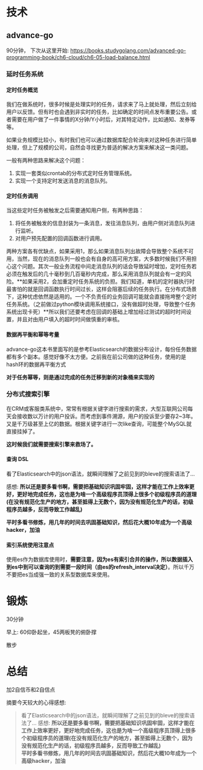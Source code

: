 # 技术
## advance-go
90分钟， 下次从这里开始: https://books.studygolang.com/advanced-go-programming-book/ch6-cloud/ch6-05-load-balance.html
### 延时任务系统
#### 定时任务概览
我们在做系统时，很多时候是处理实时的任务，请求来了马上就处理，然后立刻给用户以反馈。但有时也会遇到非实时的任务，比如确定的时间点发布重要公告。或者需要在用户做了一件事情的X分钟/Y小时后，对其特定动作，比如通知、发券等等。

如果业务规模比较小，有时我们也可以通过数据库配合轮询来对这种任务进行简单处理，但上了规模的公司，自然会寻找更为普适的解决方案来解决这一类问题。

一般有两种思路来解决这个问题：

1. 实现一套类似crontab的分布式定时任务管理系统。
2. 实现一个支持定时发送消息的消息队列。

#### 定时任务调用
当这些定时任务被触发之后需要通知用户侧，有两种思路：

1. 将任务被触发的信息封装为一条消息，发往消息队列，由用户侧对消息队列进行监听。
2. 对用户预先配置的回调函数进行调用。

两种方案各有优缺点，如果采用1，那么如果消息队列出故障会导致整个系统不可用，当然，现在的消息队列一般也会有自身的高可用方案，大多数时候我们不用担心这个问题。其次一般业务流程中间走消息队列的话会导致延时增加，定时任务若必须在触发后的几十毫秒到几百毫秒内完成，那么采用消息队列就会有一定的风险。**如果采用2，会加重定时任务系统的负担。我们知道，单机的定时器执行时最害怕的就是回调函数执行时间过长，这样会阻塞后续的任务执行。在分布式场景下，这种忧虑依然是适用的。一个不负责任的业务回调可能就会直接拖垮整个定时任务系统。（之前做过python模块调用系统接口，没有做超时处理，导致整个任务系统出现卡死）**所以我们还要考虑在回调的基础上增加经过测试的超时时间设置，并且对由用户填入的超时时间做慎重的审核。

#### 数据再平衡和幂等考量
advance-go这本书里面写的是参考Elasticsearch的数据分布设计，每份任务数据都有多个副本。感觉好像不太方便。之前我在前公司做的这种任务，使用的是hash环的数据再平衡方式

**对于任务幂等，则是通过完成的任务迁移到新的对象桶来实现的**

### 分布式搜索引擎
在CRM或客服类系统中，常常有根据关键字进行搜索的需求，大型互联网公司每天会接收数以万计的用户投诉。而考虑到事件溯源，用户的投诉至少要存2~3年。又是千万级甚至上亿的数据。根据关键字进行一次like查询，可能整个MySQL就直接挂掉了。

**这时候我们就需要搜索引擎来救场了。**

#### 查询 DSL
看了Elasticsearch中的json语法，就瞬间理解了之前见到的bleve的搜索语法了...

感想:
**所以还是要多看书啊，需要把基础知识巩固牢固，这样才能在工作上效率更好，更好地完成任务，这也是为啥一个高级程序员顶得上很多个初级程序员的道理(在没有规范化生产的地方，甚至抵得上无数个，因为没有规范化生产的话，初级程序员越多，反而导致工作越乱)**  

**平时多看书修炼，用几年的时间去巩固基础知识，然后花大概10年成为一个高级hacker，加油**

#### 索引系统使用注意点
使用es作为数据库使用时，**需要注意，因为es有索引合并的操作，所以数据插入到es中到可以查询的到需要一段时间（由es的refresh_interval决定）**。所以千万不要把es当成强一致的关系型数据库来使用。


# 锻炼
30分钟

早上: 60仰卧起坐，45两板凳的俯卧撑

散步

# 总结
加2自信币和2自信点

摘要今天较大的心得感想:
> 看了Elasticsearch中的json语法，就瞬间理解了之前见到的bleve的搜索语法了...
感想:
**所以还是要多看书啊，需要把基础知识巩固牢固，这样才能在工作上效率更好，更好地完成任务，这也是为啥一个高级程序员顶得上很多个初级程序员的道理(在没有规范化生产的地方，甚至抵得上无数个，因为没有规范化生产的话，初级程序员越多，反而导致工作越乱)**  
**平时多看书修炼，用几年的时间去巩固基础知识，然后花大概10年成为一个高级hacker，加油**